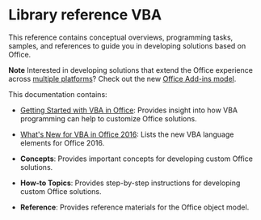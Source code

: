 
# Library reference VBA

This reference contains conceptual overviews, programming tasks, samples, and references to guide you in developing solutions based on Office. 


 **Note**  Interested in developing solutions that extend the Office experience across [multiple platforms](https://dev.office.com/add-in-availability)? Check out the new [Office Add-ins model](https://dev.office.com/docs/add-ins/overview/office-add-ins).


This documentation contains: 

- [Getting Started with VBA in Office](../../Library-Reference/Concepts/getting-started-with-vba-in-office.md): Provides insight into how VBA programming can help to customize Office solutions.
    
- [What's New for VBA in Office 2016](../../Library-Reference/Concepts/what-s-new-for-vba-in-office-2016.md): Lists the new VBA language elements for Office 2016.
    
- **Concepts**: Provides important concepts for developing custom Office solutions.
    
- **How-to Topics**: Provides step-by-step instructions for developing custom Office solutions.
    
- **Reference**: Provides reference materials for the Office object model.
    
